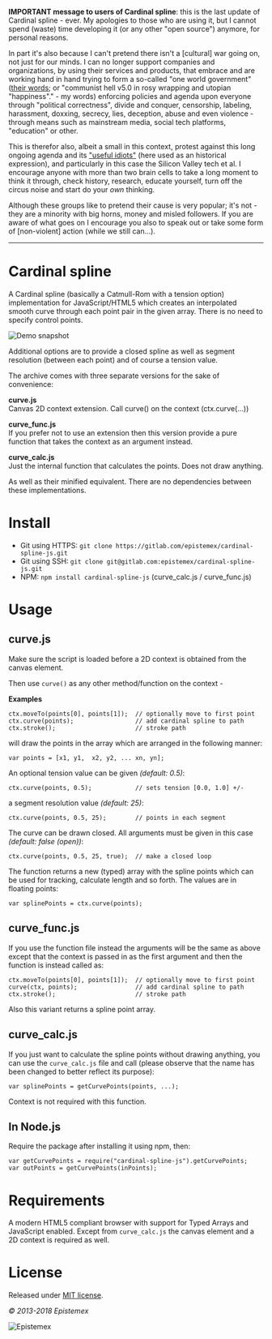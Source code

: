 ﻿**IMPORTANT message to users of Cardinal spline**: this is the last update of Cardinal spline - ever. My apologies to those who are using it,
but I cannot spend (waste) time developing it (or any other "open source") anymore, for personal reasons.

In part it's also because I can't pretend there isn't a [cultural] war going on, not just for our minds. I can no 
longer support companies and organizations, by using their services and products, that embrace and are working 
hand in hand trying to form a so-called "one world government" ([their words](https://www.worldgovernmentsummit.org/); 
or "communist hell v5.0 in rosy wrapping and utopian "happiness"." - my words) enforcing policies and agenda upon
everyone through "political correctness", divide and conquer, censorship, labeling, harassment, doxxing, secrecy, lies, 
deception, abuse and even violence - through means such as mainstream media, social tech platforms, "education" or other.

This is therefor also, albeit a small in this context, protest against this long ongoing agenda and its ["useful
idiots"](https://www.urbandictionary.com/define.php?term=Useful%20Idiot) (here used as an historical expression), and particularly 
in this case the Silicon Valley tech et al. I encourage anyone with more than two brain cells to take 
a long moment to think it through, check history, research, educate yourself, turn off the circus noise and start do your *own* thinking.

Although these groups like to pretend their cause is very popular; it's not - they are a minority with big
horns, money and misled followers. If you are aware of what goes on I encourage you also to speak out or take some form 
of [non-violent] action (while we still can...).

<hr>

Cardinal spline
===============

A Cardinal spline (basically a Catmull-Rom with a tension option)
implementation for  JavaScript/HTML5 which creates an interpolated
smooth curve through each point pair in the given array. There is no
need to specify control points.

![Demo snapshot](https://i.imgur.com/5e69T5C.png)

Additional options are to provide a closed spline as well as segment
resolution (between each point) and of course a tension value.

The archive comes with three separate versions for the sake of convenience:

**curve.js**<br>
Canvas 2D context extension. Call curve() on the context (ctx.curve(...))

**curve_func.js**<br>
If you prefer not to use an extension then this version provide a pure
function that takes the context as an argument instead.

**curve_calc.js**<br>
Just the internal function that calculates the points. Does not draw
anything.

As well as their minified equivalent. There are no dependencies between
these implementations.



Install
=======

- Git using HTTPS: `git clone https://gitlab.com/epistemex/cardinal-spline-js.git`
- Git using SSH: `git clone git@gitlab.com:epistemex/cardinal-spline-js.git`
- NPM: `npm install cardinal-spline-js` (curve_calc.js / curve_func.js)


Usage
=====

curve.js
--------

Make sure the script is loaded before a 2D context is obtained from the canvas element.

Then use `curve()` as any other method/function on the context -

**Examples**

    ctx.moveTo(points[0], points[1]);  // optionally move to first point
    ctx.curve(points);                 // add cardinal spline to path
    ctx.stroke();                      // stroke path

will draw the points in the array which are arranged in the following manner:

    var points = [x1, y1,  x2, y2, ... xn, yn];

An optional tension value can be given *(default: 0.5)*:

    ctx.curve(points, 0.5);            // sets tension [0.0, 1.0] +/-

a segment resolution value *(default: 25)*:

    ctx.curve(points, 0.5, 25);        // points in each segment

The curve can be drawn closed. All arguments must be given in this
case *(default: false (open))*:

    ctx.curve(points, 0.5, 25, true);  // make a closed loop

The function returns a new (typed) array with the spline points which can be used for
tracking, calculate length and so forth. The values are in floating points:

    var splinePoints = ctx.curve(points);


curve_func.js
-------------

If you use the function file instead the arguments will be the same as
above except that the context is passed in as the first argument and
then the function is instead called as:

    ctx.moveTo(points[0], points[1]);  // optionally move to first point
    curve(ctx, points);                // add cardinal spline to path
    ctx.stroke();                      // stroke path

Also this variant returns a spline point array.


curve_calc.js
-------------

If you just want to calculate the spline points without drawing anything,
you can use the `curve_calc.js` file and call (please observe that the
name has been changed to better reflect its purpose):

    var splinePoints = getCurvePoints(points, ...);

Context is not required with this function.


In Node.js
----------

Require the package after installing it using npm, then:

    var getCurvePoints = require("cardinal-spline-js").getCurvePoints;
    var outPoints = getCurvePoints(inPoints);


Requirements
============

A modern HTML5 compliant browser with support for Typed Arrays and
JavaScript enabled. Except from `curve_calc.js` the canvas element and
a 2D context is required as well.


License
=======

Released under [MIT license](http://choosealicense.com/licenses/mit/).

*&copy; 2013-2018 Epistemex*

![Epistemex](https://i.imgur.com/wZSsyt8.png)
